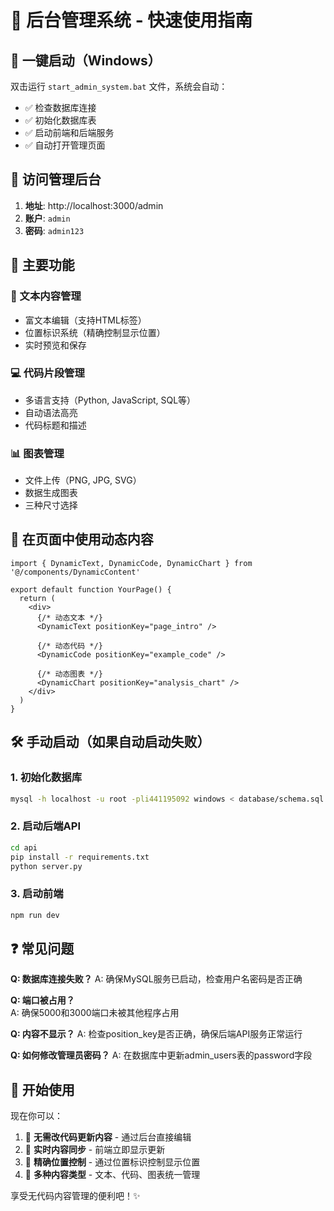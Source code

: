 # 🎯 后台管理系统 - 快速使用指南

## 🚀 一键启动（Windows）

双击运行 `start_admin_system.bat` 文件，系统会自动：
- ✅ 检查数据库连接
- ✅ 初始化数据库表
- ✅ 启动前端和后端服务
- ✅ 自动打开管理页面

## 📱 访问管理后台

1. **地址**: http://localhost:3000/admin
2. **账户**: `admin`
3. **密码**: `admin123`

## 🎨 主要功能

### 📝 文本内容管理
- 富文本编辑（支持HTML标签）
- 位置标识系统（精确控制显示位置）
- 实时预览和保存

### 💻 代码片段管理  
- 多语言支持（Python, JavaScript, SQL等）
- 自动语法高亮
- 代码标题和描述

### 📊 图表管理
- 文件上传（PNG, JPG, SVG）
- 数据生成图表
- 三种尺寸选择

## 🔗 在页面中使用动态内容

```tsx
import { DynamicText, DynamicCode, DynamicChart } from '@/components/DynamicContent'

export default function YourPage() {
  return (
    <div>
      {/* 动态文本 */}
      <DynamicText positionKey="page_intro" />
      
      {/* 动态代码 */}
      <DynamicCode positionKey="example_code" />
      
      {/* 动态图表 */}
      <DynamicChart positionKey="analysis_chart" />
    </div>
  )
}
```

## 🛠️ 手动启动（如果自动启动失败）

### 1. 初始化数据库
```bash
mysql -h localhost -u root -pli441195092 windows < database/schema.sql
```

### 2. 启动后端API
```bash
cd api
pip install -r requirements.txt
python server.py
```

### 3. 启动前端
```bash
npm run dev
```

## ❓ 常见问题

**Q: 数据库连接失败？**
A: 确保MySQL服务已启动，检查用户名密码是否正确

**Q: 端口被占用？**  
A: 确保5000和3000端口未被其他程序占用

**Q: 内容不显示？**
A: 检查position_key是否正确，确保后端API服务正常运行

**Q: 如何修改管理员密码？**
A: 在数据库中更新admin_users表的password字段

## 🎉 开始使用

现在你可以：
1. 🎯 **无需改代码更新内容** - 通过后台直接编辑
2. 🔄 **实时内容同步** - 前端立即显示更新
3. 📍 **精确位置控制** - 通过位置标识控制显示位置
4. 🎨 **多种内容类型** - 文本、代码、图表统一管理

享受无代码内容管理的便利吧！✨

